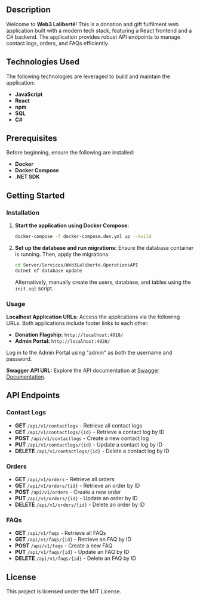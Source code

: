 ## Description
Welcome to **Web3 Laliberté**! This is a donation and gift fulfilment web application built with a modern tech stack, featuring a React frontend and a C# backend. The application provides robust API endpoints to manage contact logs, orders, and FAQs efficiently.

## Technologies Used
The following technologies are leveraged to build and maintain the application:
- **JavaScript**
- **React**
- **npm**
- **SQL**
- **C#**

## Prerequisites
Before beginning, ensure the following are installed:
- **Docker**
- **Docker Compose**
- **.NET SDK**

## Getting Started

### Installation

1. **Start the application using Docker Compose:**
    ```sh
    docker-compose -f docker-compose.dev.yml up --build
    ```

2. **Set up the database and run migrations:**
    Ensure the database container is running. Then, apply the migrations:
    ```sh
    cd Server/Services/Web3Laliberte.OperationsAPI
    dotnet ef database update
    ```
    Alternatively, manually create the users, database, and tables using the `init.sql` script.

### Usage

**Localhost Application URLs:**
Access the applications via the following URLs. Both applications include footer links to each other.
- **Donation Flagship:** `http://localhost:4010/`
- **Admin Portal:** `http://localhost:4020/`

Log in to the Admin Portal using "admin" as both the username and password.

**Swagger API URL:**
Explore the API documentation at [Swagger Documentation](http://localhost:4000/swagger/index.html).

## API Endpoints

### Contact Logs
- **GET** `/api/v1/contactlogs` - Retrieve all contact logs
- **GET** `/api/v1/contactlogs/{id}` - Retrieve a contact log by ID
- **POST** `/api/v1/contactlogs` - Create a new contact log
- **PUT** `/api/v1/contactlogs/{id}` - Update a contact log by ID
- **DELETE** `/api/v1/contactlogs/{id}` - Delete a contact log by ID

### Orders
- **GET** `/api/v1/orders` - Retrieve all orders
- **GET** `/api/v1/orders/{id}` - Retrieve an order by ID
- **POST** `/api/v1/orders` - Create a new order
- **PUT** `/api/v1/orders/{id}` - Update an order by ID
- **DELETE** `/api/v1/orders/{id}` - Delete an order by ID

### FAQs
- **GET** `/api/v1/faqs` - Retrieve all FAQs
- **GET** `/api/v1/faqs/{id}` - Retrieve an FAQ by ID
- **POST** `/api/v1/faqs` - Create a new FAQ
- **PUT** `/api/v1/faqs/{id}` - Update an FAQ by ID
- **DELETE** `/api/v1/faqs/{id}` - Delete an FAQ by ID

## License
This project is licensed under the MIT License.